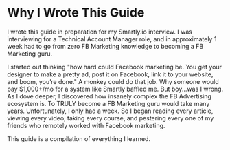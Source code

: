 # Why I Wrote This Guide

I wrote this guide in preparation for my Smartly.io interview. I was interviewing for a Technical Account Manager role, and in approximately 1 week had to go from zero FB Marketing knowledge to becoming a FB Marketing guru.

I started out thinking "how hard could Facebook marketing be. You get your designer to make a pretty ad, post it on Facebook, link it to your website, and boom, you’re done." A monkey could do that job. Why someone would pay $1,000+/mo for a system like Smartly baffled me. But boy...was I wrong. As I dove deeper, I discovered how insanely complex the FB Advertising ecosystem is. To TRULY become a FB Marketing guru would take many years. Unfortunately, I only had a week. So I began reading every article, viewing every video, taking every course, and pestering every one of my friends who remotely worked with Facebook marketing.

This guide is a compilation of everything I learned.
